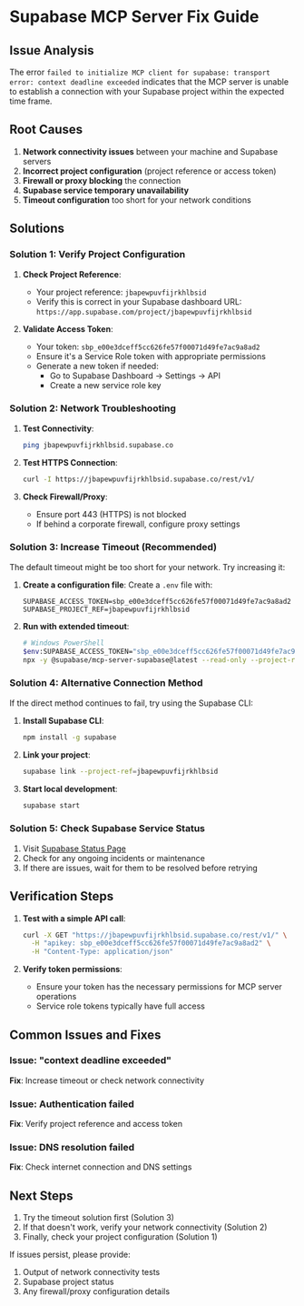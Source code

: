 # Supabase MCP Server Fix Guide

## Issue Analysis

The error `failed to initialize MCP client for supabase: transport error: context deadline exceeded` indicates that the MCP server is unable to establish a connection with your Supabase project within the expected time frame.

## Root Causes

1. **Network connectivity issues** between your machine and Supabase servers
2. **Incorrect project configuration** (project reference or access token)
3. **Firewall or proxy blocking** the connection
4. **Supabase service temporary unavailability**
5. **Timeout configuration** too short for your network conditions

## Solutions

### Solution 1: Verify Project Configuration

1. **Check Project Reference**:
   - Your project reference: `jbapewpuvfijrkhlbsid`
   - Verify this is correct in your Supabase dashboard URL:
     `https://app.supabase.com/project/jbapewpuvfijrkhlbsid`

2. **Validate Access Token**:
   - Your token: `sbp_e00e3dceff5cc626fe57f00071d49fe7ac9a8ad2`
   - Ensure it's a Service Role token with appropriate permissions
   - Generate a new token if needed:
     - Go to Supabase Dashboard → Settings → API
     - Create a new service role key

### Solution 2: Network Troubleshooting

1. **Test Connectivity**:
   ```bash
   ping jbapewpuvfijrkhlbsid.supabase.co
   ```

2. **Test HTTPS Connection**:
   ```bash
   curl -I https://jbapewpuvfijrkhlbsid.supabase.co/rest/v1/
   ```

3. **Check Firewall/Proxy**:
   - Ensure port 443 (HTTPS) is not blocked
   - If behind a corporate firewall, configure proxy settings

### Solution 3: Increase Timeout (Recommended)

The default timeout might be too short for your network. Try increasing it:

1. **Create a configuration file**:
   Create a `.env` file with:
   ```
   SUPABASE_ACCESS_TOKEN=sbp_e00e3dceff5cc626fe57f00071d49fe7ac9a8ad2
   SUPABASE_PROJECT_REF=jbapewpuvfijrkhlbsid
   ```

2. **Run with extended timeout**:
   ```bash
   # Windows PowerShell
   $env:SUPABASE_ACCESS_TOKEN="sbp_e00e3dceff5cc626fe57f00071d49fe7ac9a8ad2"
   npx -y @supabase/mcp-server-supabase@latest --read-only --project-ref=jbapewpuvfijrkhlbsid --timeout=30000
   ```

### Solution 4: Alternative Connection Method

If the direct method continues to fail, try using the Supabase CLI:

1. **Install Supabase CLI**:
   ```bash
   npm install -g supabase
   ```

2. **Link your project**:
   ```bash
   supabase link --project-ref=jbapewpuvfijrkhlbsid
   ```

3. **Start local development**:
   ```bash
   supabase start
   ```

### Solution 5: Check Supabase Service Status

1. Visit [Supabase Status Page](https://status.supabase.com/)
2. Check for any ongoing incidents or maintenance
3. If there are issues, wait for them to be resolved before retrying

## Verification Steps

1. **Test with a simple API call**:
   ```bash
   curl -X GET "https://jbapewpuvfijrkhlbsid.supabase.co/rest/v1/" \
     -H "apikey: sbp_e00e3dceff5cc626fe57f00071d49fe7ac9a8ad2" \
     -H "Content-Type: application/json"
   ```

2. **Verify token permissions**:
   - Ensure your token has the necessary permissions for MCP server operations
   - Service role tokens typically have full access

## Common Issues and Fixes

### Issue: "context deadline exceeded"
**Fix**: Increase timeout or check network connectivity

### Issue: Authentication failed
**Fix**: Verify project reference and access token

### Issue: DNS resolution failed
**Fix**: Check internet connection and DNS settings

## Next Steps

1. Try the timeout solution first (Solution 3)
2. If that doesn't work, verify your network connectivity (Solution 2)
3. Finally, check your project configuration (Solution 1)

If issues persist, please provide:
1. Output of network connectivity tests
2. Supabase project status
3. Any firewall/proxy configuration details